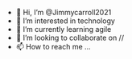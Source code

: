 - 👋 Hi, I’m @Jimmycarroll2021
- 👀 I’m interested in technology
- 🌱 I’m currently learning agile
- 💞️ I’m looking to collaborate on //
- 📫 How to reach me ...

<!---
Jimmycarroll2021/Jimmycarroll2021 is a ✨ special ✨ repository because its `README.md` (this file) appears on your GitHub profile.
You can click the Preview link to take a look at your changes.
--->
